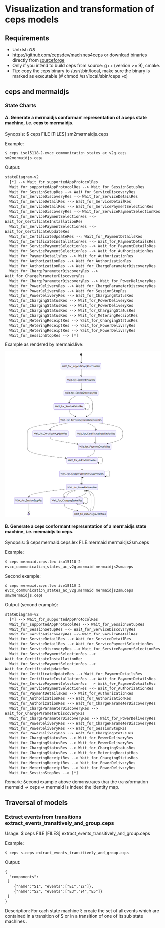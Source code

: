 # Visualization and transformation of ceps models

## Requirements
- Unixish OS
- https://github.com/cepsdev/machines4ceps or download binaries directly from [sourceforge](https://sourceforge.net/projects/ceps-tool/files)
- Only if you intend to build ceps from source: g++ (version >= 9), cmake. 
- Tip: copy the ceps binary to /usr/sbin/local, make sure the binary is marked as executable (# chmod /usr/local/sbin/ceps +x)

## ceps and mermaidjs
### State Charts

#### A. Generate a mermaidjs conformant representation of a ceps state machine, i.e. ceps to mermaidjs.

Synopsis: $ ceps FILE [FILES] sm2mermaidjs.ceps

Example: 

```
$ ceps iso15118-2-evcc_communication_states_ac_v2g.ceps sm2mermaidjs.ceps 
```

Output:
```
stateDiagram-v2
  [*] --> Wait_for_supportedAppProtocolRes
  Wait_for_supportedAppProtocolRes --> Wait_for_SessionSetupRes
  Wait_for_SessionSetupRes --> Wait_for_ServiceDiscoveryRes
  Wait_for_ServiceDiscoveryRes --> Wait_for_ServiceDetailRes
  Wait_for_ServiceDetailRes --> Wait_for_ServiceDetailRes
  Wait_for_ServiceDetailRes --> Wait_for_ServicePaymentSelectionRes
  Wait_for_ServiceDiscoveryRes --> Wait_for_ServicePaymentSelectionRes
  Wait_for_ServicePaymentSelectionRes --> Wait_for_CertificateInstallationRes
  Wait_for_ServicePaymentSelectionRes --> Wait_for_CertificateUpdateRes
  Wait_for_CertificateUpdateRes --> Wait_for_PaymentDetailsRes
  Wait_for_CertificateInstallationRes --> Wait_for_PaymentDetailsRes
  Wait_for_ServicePaymentSelectionRes --> Wait_for_PaymentDetailsRes
  Wait_for_ServicePaymentSelectionRes --> Wait_for_AuthorizationRes
  Wait_for_PaymentDetailsRes --> Wait_for_AuthorizationRes
  Wait_for_AuthorizationRes --> Wait_for_AuthorizationRes
  Wait_for_AuthorizationRes --> Wait_for_ChargeParameterDiscoveryRes
  Wait_for_ChargeParameterDiscoveryRes --> Wait_for_ChargeParameterDiscoveryRes
  Wait_for_ChargeParameterDiscoveryRes --> Wait_for_PowerDeliveryRes
  Wait_for_PowerDeliveryRes --> Wait_for_ChargeParameterDiscoveryRes
  Wait_for_PowerDeliveryRes --> Wait_for_SessionStopRes
  Wait_for_PowerDeliveryRes --> Wait_for_ChargingStatusRes
  Wait_for_ChargingStatusRes --> Wait_for_PowerDeliveryRes
  Wait_for_ChargingStatusRes --> Wait_for_PowerDeliveryRes
  Wait_for_ChargingStatusRes --> Wait_for_ChargingStatusRes
  Wait_for_ChargingStatusRes --> Wait_for_MeteringReceiptRes
  Wait_for_MeteringReceiptRes --> Wait_for_ChargingStatusRes
  Wait_for_MeteringReceiptRes --> Wait_for_PowerDeliveryRes
  Wait_for_MeteringReceiptRes --> Wait_for_PowerDeliveryRes
  Wait_for_SessionStopRes --> [*]
```

Example as rendered by mermaid.live:


![](/iso15118-2-evcc_communication_states_ac_v2g.png)


#### B.  Generate a ceps conformant representation of a mermaidjs state machine, i.e. mermaidjs to ceps.

Synopsis: $ ceps mermaid.ceps.lex FILE.mermaid mermaidjs2sm.ceps

Example: 

```
$ ceps mermaid.ceps.lex iso15118-2-evcc_communication_states_ac_v2g.mermaid mermaidjs2sm.ceps
```

Second example:

```
$ ceps mermaid.ceps.lex iso15118-2-evcc_communication_states_ac_v2g.mermaid mermaidjs2sm.ceps sm2mermaidjs.ceps
```

Output (second example):
```
stateDiagram-v2
  [*] --> Wait_for_supportedAppProtocolRes
  Wait_for_supportedAppProtocolRes --> Wait_for_SessionSetupRes
  Wait_for_SessionSetupRes --> Wait_for_ServiceDiscoveryRes
  Wait_for_ServiceDiscoveryRes --> Wait_for_ServiceDetailRes
  Wait_for_ServiceDetailRes --> Wait_for_ServiceDetailRes
  Wait_for_ServiceDetailRes --> Wait_for_ServicePaymentSelectionRes
  Wait_for_ServiceDiscoveryRes --> Wait_for_ServicePaymentSelectionRes
  Wait_for_ServicePaymentSelectionRes --> Wait_for_CertificateInstallationRes
  Wait_for_ServicePaymentSelectionRes --> Wait_for_CertificateUpdateRes
  Wait_for_CertificateUpdateRes --> Wait_for_PaymentDetailsRes
  Wait_for_CertificateInstallationRes --> Wait_for_PaymentDetailsRes
  Wait_for_ServicePaymentSelectionRes --> Wait_for_PaymentDetailsRes
  Wait_for_ServicePaymentSelectionRes --> Wait_for_AuthorizationRes
  Wait_for_PaymentDetailsRes --> Wait_for_AuthorizationRes
  Wait_for_AuthorizationRes --> Wait_for_AuthorizationRes
  Wait_for_AuthorizationRes --> Wait_for_ChargeParameterDiscoveryRes
  Wait_for_ChargeParameterDiscoveryRes --> Wait_for_ChargeParameterDiscoveryRes
  Wait_for_ChargeParameterDiscoveryRes --> Wait_for_PowerDeliveryRes
  Wait_for_PowerDeliveryRes --> Wait_for_ChargeParameterDiscoveryRes
  Wait_for_PowerDeliveryRes --> Wait_for_SessionStopRes
  Wait_for_PowerDeliveryRes --> Wait_for_ChargingStatusRes
  Wait_for_ChargingStatusRes --> Wait_for_PowerDeliveryRes
  Wait_for_ChargingStatusRes --> Wait_for_PowerDeliveryRes
  Wait_for_ChargingStatusRes --> Wait_for_ChargingStatusRes
  Wait_for_ChargingStatusRes --> Wait_for_MeteringReceiptRes
  Wait_for_MeteringReceiptRes --> Wait_for_ChargingStatusRes
  Wait_for_MeteringReceiptRes --> Wait_for_PowerDeliveryRes
  Wait_for_MeteringReceiptRes --> Wait_for_PowerDeliveryRes
  Wait_for_SessionStopRes --> [*]
```
Remark: Second example above demonstrates that the transformation mermaid -> ceps -> mermaid is indeed the identity map. 

## Traversal of models 
### Extract events from transitions: extract_events_transitively_and_group.ceps

Usage: $ ceps FILE [FILES] extract_events_transitively_and_group.ceps

Example: 

```
$ ceps s.ceps extract_events_transitively_and_group.ceps
```

Output:
```
{
  "components":
 [
    {"name":"S1", "events":["E1","E2"]},
    {"name":"S2", "events":["E3","E4","E5"]}
 ]
}
```

Description: For each state machine S create the set of all events which are contained in a transition of S or in a transition of one of its sub state machines .  
